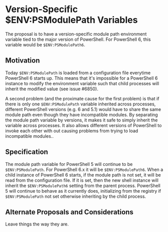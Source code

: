 ﻿---
RFC: RFC
Author: Bruce Payette
Status: Draft
SupercededBy: n/a
Version: 6.1
Area: Modules
Comments Due: July 30, 2018
Plan to implement: Yes
---

# Version-Specific $ENV:PSModulePath Variables

The proposal is to have a version-specific module path environment variable tied to the major version of PowerShell. For PowerShell 6, this variable would be `$ENV:PSModulePath6`.

## Motivation

Today `$ENV:PSModulePath` is loaded from a configuration file everytime PowerShell 6 starts up. This means that it's impossible for a PowerShell 6 instance to modify the environment variable such that child processes will inherit the modified value (see issue #6850).

A second problem (and the proximate cause for the first problem) is that if there is only one `$ENV:PSModulePath` variable inherited across processes, different PowerShell versions (e.g. 6 and 5.1) would have to share the same module path even though they have incompatible modules. By separating the module path variable by versions, it makes it safe to simply inherit the variable across processes. It also allows different versions of PowerShell to invoke each other with out causing problems from trying to load incompatible modules..

## Specification

The module path variable for PowerShell 5 will continue to be `$ENV:PSModulePath`. For PowerShell 6.x it will be `$ENV:PSModulePath6`. When a child instance of PowerShell 6 starts, if the module path is not set, it will be read from the configuration file. If it is set, then the new shell instance will inherit the `$ENV:PSModulePath6` setting from the parent process. PowerShell 5 will continue to behave as it currently does, initializing from the registry if `$ENV:PSModulePath` not set otherwise inheriting by the child process.


## Alternate Proposals and Considerations

Leave things the way they are.
